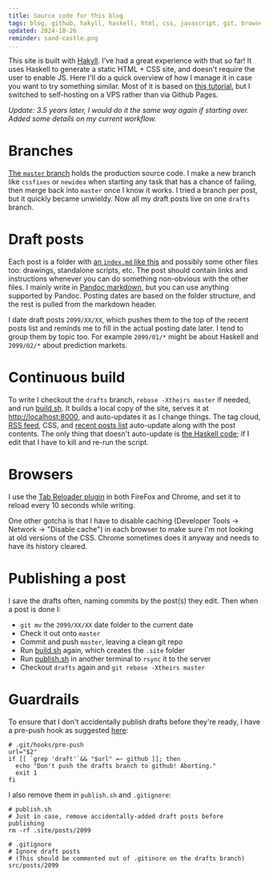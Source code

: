 ```yaml
---
title: Source code for this blog
tags: blog, github, hakyll, haskell, html, css, javascript, git, browsers
updated: 2024-10-26
reminder: sand-castle.png
...
```


This site is built with [Hakyll][hakyll].
I've had a great experience with that so far!
It uses Haskell to generate a static HTML + CSS site, and doesn't require the user to enable JS.
Here I'll do a quick overview of how I manage it in case you want to try something similar.
Most of it is based on [this tutorial][tutorial],
but I switched to self-hosting on a VPS rather than via Github Pages.

_Update: 3.5 years later, I would do it the same way again if starting over.
Added some details on my current workflow._

# Branches

[The `master` branch][master] holds the production source code.
I make a new branch like `cssfixes` or `newidea` when
starting any task that has a chance of failing, then merge back into `master`
once I know it works. I tried a branch per post, but it quickly became unwieldy.
Now all my draft posts live on one `drafts` branch.

# Draft posts

Each post is a folder with [an `index.md` like this][index] and possibly some
other files too: drawings, standalone scripts, etc. The post should contain
links and instructions whenever you can do something non-obvious with the other
files. I mainly write in [Pandoc markdown][markdown], but you can use anything
supported by Pandoc. Posting dates are based on the folder structure, and the
rest is pulled from the markdown header.

I date draft posts `2099/XX/XX`, which pushes them to the top of the recent
posts list and reminds me to fill in the actual posting date later.
I tend to group them by topic too. For example `2099/01/*` might be about
Haskell and `2099/02/*` about prediction markets.


# Continuous build

To write I checkout the `drafts` branch, `rebase -Xtheirs master` if needed, and run
[build.sh][build]. It builds a local copy of the site, serves it at
<http://localhost:8000>, and auto-updates it as I change things. The tag cloud,
[RSS feed][atom], CSS, and [recent posts list][recent] auto-update along with the post contents.
The only thing that doesn't auto-update is [the Haskell code][sitehs]; if I
edit that I have to kill and re-run the script.

# Browsers

I use the [Tab Reloader plugin][plugin] in both FireFox and Chrome, and set it to reload every 10 seconds while writing.

One other gotcha is that I have to disable caching (Developer Tools &rarr; Network &rarr; "Disable cache") in each browser to make sure I'm not looking at old
versions of the CSS. Chrome sometimes does it anyway and needs to have its history cleared.

# Publishing a post

I save the drafts often, naming commits by the post(s) they edit.
Then when a post is done I:

* `git mv` the `2099/XX/XX` date folder to the current date
* Check it out onto `master`
* Commit and push `master`, leaving a clean git repo
* Run [build.sh][build] again, which creates the `.site` folder
* Run [publish.sh][publish] in another terminal to `rsync` it to the server
* Checkout `drafts` again and `git rebase -Xtheirs master`

# Guardrails

To ensure that I don't accidentally publish drafts before they're ready,
I have a pre-push hook as suggested [here][nopush]:

~~~{ .bash }
# .git/hooks/pre-push
url="$2"
if [[ `grep 'draft'`&& "$url" =~ github ]]; then
  echo "Don't push the drafts branch to github! Aborting."
  exit 1
fi
~~~

I also remove them in `publish.sh` and `.gitignore`:

~~~{ .bash }
# publish.sh
# Just in case, remove accidentally-added draft posts before publishing
rm -rf .site/posts/2099
~~~

~~~{ .bash }
# .gitignore
# Ignore draft posts
# (This should be commented out of .gitinore on the drafts branch)
src/posts/2099
~~~

[master]: https://github.com/jefdaj/cryptoisland/tree/master
[posts]: https://github.com/jefdaj/cryptoisland/blob/master/src/posts/
[index]: https://raw.githubusercontent.com/jefdaj/cryptoisland/master/src/posts/2021/03/03/source-code-for-this-blog/index.md
[build]: https://github.com/jefdaj/cryptoisland/blob/master/build.sh
[publish]: https://github.com/jefdaj/cryptoisland/blob/master/publish.sh
[sitehs]: https://github.com/jefdaj/cryptoisland/blob/master/src/site.hs
[tutorial]: https://jaspervdj.be/hakyll/tutorials/github-pages-tutorial.html
[hakyll]: https://jaspervdj.be/hakyll/
[atom]: /atom.xml
[recent]: /recent.html
[markdown]: https://pandoc.org/MANUAL.html#pandocs-markdown
[nopush]: https://stackoverflow.com/a/30471886
[plugin]: https://webextension.org/listing/tab-reloader.html
